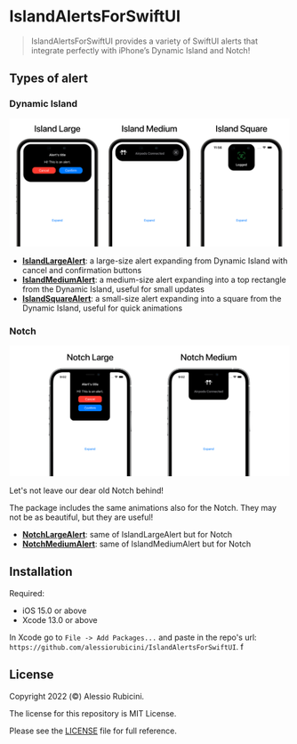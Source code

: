 # IslandAlertsForSwiftUI

> IslandAlertsForSwiftUI provides a variety of SwiftUI alerts that integrate perfectly with iPhone’s Dynamic Island and Notch!

## Types of alert

### Dynamic Island

![IslandAlerts](Resources/IslandAlerts.png)

- **[IslandLargeAlert](Sources/IslandAlertsForSwiftUI/IslandLargeAlert/README.md)**: a large-size alert expanding from Dynamic Island with cancel and confirmation buttons
- **[IslandMediumAlert](Sources/IslandAlertsForSwiftUI/IslandMediumAlert/README.md)**: a medium-size alert expanding into a top rectangle from the Dynamic Island, useful for small updates
- **[IslandSquareAlert](Sources/IslandAlertsForSwiftUI/IslandSquareAlert/README.md)**: a small-size alert expanding into a square from the Dynamic Island, useful for quick animations

### Notch

![IslandAlerts](Resources/NotchAlerts.png)

Let's not leave our dear old Notch behind!

The package includes the same animations also for the Notch. They may not be as beautiful, but they are useful!

- **[NotchLargeAlert](Sources/IslandAlertsForSwiftUI/NotchLargeAlert)**: same of IslandLargeAlert but for Notch
- **[NotchMediumAlert](Sources/IslandAlertsForSwiftUI/NotchMediumAlert)**: same of IslandMediumAlert but for Notch

## Installation

Required:
- iOS 15.0 or above
- Xcode 13.0 or above

In Xcode go to `File -> Add Packages...` and paste in the repo's url: `https://github.com/alessiorubicini/IslandAlertsForSwiftUI`.
f

## License

Copyright 2022 (©) Alessio Rubicini.

The license for this repository is MIT License.

Please see the [LICENSE](LICENSE) file for full reference.
